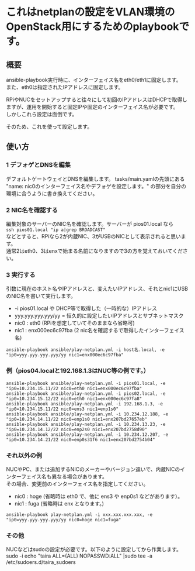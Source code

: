 # これはnetplanの設定をVLAN環境のOpenStack用にするためのplaybookです。

## 概要

ansible-playbook実行時に、インターフェイス名をeth0/eth1に固定します。<BR>
また、eth0は指定されたIPアドレスに固定します。<BR>

RPiやNUCをセットアップすると往々にして初回のIPアドレスはDHCPで取得しますが、運用を開始すると固定IPや固定のインターフェイス名が必要です。<BR>
しかしこれら設定は面倒です。

そのため、これを使って設定します。


## 使い方

### 1 デフォゲとDNSを編集

デフォルトゲートウェイとDNSを編集します。
tasks/main.yamlの先頭にある
 "name: nic0のインターフェイス名やデフォゲを設定します。"
の部分を自分の環境に合うように書き換えてください。

### 2 NIC名を確認する

編集対象のサーバーのNIC名を確認します。サーバーが pios01.local なら<BR>
``ssh pios01.local "ip a|grep BROADCAST"``<BR>
などとすると、RPiなら2が内蔵NIC、3がUSBのNICとして表示されると思います。<BR>
通常2はeth0、3はenxで始まる名前になりますので3の方を覚えておいてください。

### 3 実行する

引数に現在のホスト名やIPアドレスと、変えたいIPアドレス、それとnic1にUSBのNIC名を書いて実行します。

- -i pios01.local や DHCP等で取得した（一時的な）IPアドレス
- yyy.yyy.yyy.yyy/yy = 恒久的に設定したいIPアドレスとサブネットマスク
- nic0 : eth0 (RPiを想定していてそのままなら省略可)
- nic1 : enx000ec6c97fba (2 nic名を確認するで取得したインターフェイス名)

```
ansible-playbook ansible/play-netplan.yml -i host名.local, -e "ip0=yyy.yyy.yyy.yyy/yy nic1=enx000ec6c97fba"
```

### 例（pios04.localと192.168.1.3はNUC等の例です。）
```
ansible-playbook ansible/play-netplan.yml -i pios01.local, -e "ip0=10.234.15.11/22 nic0=eth0 nic1=enx000ec6c97fba"
ansible-playbook ansible/play-netplan.yml -i pios02.local, -e "ip0=10.234.15.12/22 nic0=eth0 nic1=enx000ec6c97fa8"
ansible-playbook ansible/play-netplan.yml -i 192.168.1.3, -e "ip0=10.234.15.11/22 nic0=ens3 nic1=enp1s0"
ansible-playbook ansible/play-netplan.yml -i 10.234.12.188, -e "ip0=10.234.14.11/22 nic0=enp1s0 nic1=enx207bd27657eb"
ansible-playbook ansible/play-netplan.yml -i 10.234.13.23, -e "ip0=10.234.14.12/22 nic0=enp2s0 nic1=enx207bd2758d90"
ansible-playbook ansible/play-netplan.yml -i 10.234.12.207, -e "ip0=10.234.14.21/22 nic0=enp0s31f6 nic1=enx207bd2754b04"
```

### それ以外の例

NUCやPC、または追加するNICのメーカーやバージョン違いで、内蔵NICのインターフェイス名も異なる場合があります。<BR>
その場合、変更前のインターフェイス名を指定してください。

- nic0 : hoge (省略時は eth0 で、他に ens3 や enp0s1 などがあります）。
- nic1 : fuga (省略時は enx となります。)

``````
ansible-playbook play-netplan.yml -i xxx.xxx.xxx.xxx, -e "ip0=yyy.yyy.yyy.yyy/yy nic0=hoge nic1=fuga"
``````

### その他

NUCなどはsudoの設定が必要です。以下のように設定してから作業します。
sudo -i
echo "taira ALL=(ALL) NOPASSWD:ALL" |sudo tee -a /etc/sudoers.d/taira_sudoers
